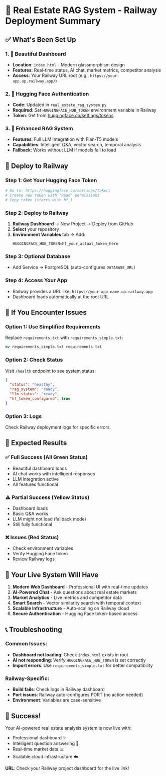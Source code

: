 # 🚀 Real Estate RAG System - Railway Deployment Summary

## ✅ What's Been Set Up

### 1. 🎨 Beautiful Dashboard
- **Location**: `index.html` - Modern glassmorphism design
- **Features**: Real-time status, AI chat, market metrics, competitor analysis
- **Access**: Your Railway URL root (e.g., `https://your-app.up.railway.app/`)

### 2. 🔑 Hugging Face Authentication
- **Code**: Updated in `real_estate_rag_system.py`
- **Required**: Set `HUGGINGFACE_HUB_TOKEN` environment variable in Railway
- **Token**: Get from [huggingface.co/settings/tokens](https://huggingface.co/settings/tokens)

### 3. 🤖 Enhanced RAG System
- **Features**: Full LLM integration with Flan-T5 models
- **Capabilities**: Intelligent Q&A, vector search, temporal analysis
- **Fallback**: Works without LLM if models fail to load

## 🚂 Deploy to Railway

### Step 1: Get Your Hugging Face Token
```bash
# Go to: https://huggingface.co/settings/tokens
# Create new token with "Read" permissions
# Copy token (starts with hf_)
```

### Step 2: Deploy to Railway
1. **Railway Dashboard** → New Project → Deploy from GitHub
2. **Select** your repository
3. **Environment Variables** tab → Add:
   ```
   HUGGINGFACE_HUB_TOKEN=hf_your_actual_token_here
   ```

### Step 3: Optional Database
- Add Service → PostgreSQL (auto-configures `DATABASE_URL`)

### Step 4: Access Your App
- Railway provides a URL like: `https://your-app-name.up.railway.app`
- Dashboard loads automatically at the root URL

## 🔧 If You Encounter Issues

### Option 1: Use Simplified Requirements
Replace `requirements.txt` with `requirements_simple.txt`:
```bash
mv requirements_simple.txt requirements.txt
```

### Option 2: Check Status
Visit `/health` endpoint to see system status:
```json
{
  "status": "healthy",
  "rag_system": "ready",
  "llm_status": "ready",
  "hf_token_configured": true
}
```

### Option 3: Logs
Check Railway deployment logs for specific errors.

## 🎯 Expected Results

### ✅ Full Success (All Green Status)
- Beautiful dashboard loads
- AI chat works with intelligent responses
- LLM integration active
- All features functional

### ⚠️ Partial Success (Yellow Status)
- Dashboard loads
- Basic Q&A works
- LLM might not load (fallback mode)
- Still fully functional

### ❌ Issues (Red Status)
- Check environment variables
- Verify Hugging Face token
- Review Railway logs

## 🎉 Your Live System Will Have

1. **Modern Web Dashboard** - Professional UI with real-time updates
2. **AI-Powered Chat** - Ask questions about real estate markets
3. **Market Analytics** - Live metrics and competitor data
4. **Smart Search** - Vector similarity search with temporal context
5. **Scalable Infrastructure** - Auto-scaling on Railway cloud
6. **Secure Authentication** - Hugging Face token-based access

## 📞 Troubleshooting

### Common Issues:
- **Dashboard not loading**: Check `index.html` exists in root
- **AI not responding**: Verify `HUGGINGFACE_HUB_TOKEN` is set correctly
- **Import errors**: Use `requirements_simple.txt` for better compatibility

### Railway-Specific:
- **Build fails**: Check logs in Railway dashboard
- **Port issues**: Railway auto-configures PORT (no action needed)
- **Environment**: Variables are case-sensitive

## 🎊 Success! 
Your AI-powered real estate analysis system is now live with:
- Professional dashboard ✨
- Intelligent question answering 🤖
- Real-time market data 📊
- Scalable cloud infrastructure ☁️

**URL**: Check your Railway project dashboard for the live link!